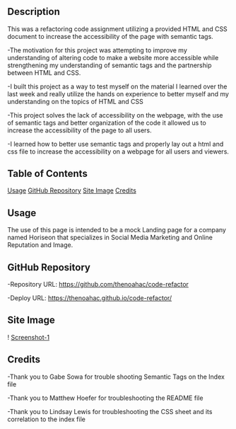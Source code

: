 # <Portfolio-Challenge-2>

## Description

This was a refactoring code assignment utilizing a provided HTML and CSS document to increase the accessibility of the page with semantic tags.

-The motivation for this project was attempting to improve my understanding of altering code to make a website more accessible while strengthening my understanding of semantic tags and the partnership between HTML and CSS.

-I built this project as a way to test myself on the material I learned over the last week and really utilize the hands on experience to better myself and my understanding on the topics of HTML and CSS

-This project solves the lack of accessibility on the webpage, with the use of semantic tags and better organization of the code it allowed us to increase the accessibility of the page to all users.

-I learned how to better use semantic tags and properly lay out a html and css file to increase the accessibility on a webpage for all users and viewers.

## Table of Contents

[Usage](#usage)
[GitHub Repository](#github-repository)
[Site Image](#site-image)
[Credits](#credits)

## Usage

The use of this page is intended to be a mock Landing page for a company named Horiseon that specializes in Social Media Marketing and Online Reputation and Image.

## GitHub Repository

-Repository URL: https://github.com/thenoahac/code-refactor

-Deploy URL: https://thenoahac.github.io/code-refactor/

## Site Image

! [Screenshot-1](./assets/screenshots/Capture.png)

## Credits

-Thank you to Gabe Sowa for trouble shooting Semantic Tags on the Index file

-Thank you to Matthew Hoefer for troubleshooting the README file

-Thank you to Lindsay Lewis for troubleshooting the CSS sheet and its correlation to the index file
